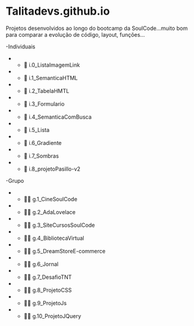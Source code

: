 # Talitadevs.github.io
Projetos desenvolvidos ao longo do bootcamp da SoulCode...muito bom para comparar a evolução de código, layout, funções...

-Individuais

  - - 📌 i.0_ListaImagemLink
  - - 📌 i.1_SemanticaHTML
  - - 📌 i.2_TabelaHMTL
  - - 📌 i.3_Formulario
  - - 📌 i.4_SemanticaComBusca
  - - 📌 i.5_Lista
  - - 📌 i.6_Gradiente
  - - 📌 i.7_Sombras
  - - 📌 i.8_projetoPasillo-v2

-Grupo

  - - 🤝🏽 g.1_CineSoulCode
  - - 🤝🏽 g.2_AdaLovelace
  - - 🤝🏽 g.3_SiteCursosSoulCode
  - - 🤝🏽 g.4_BibliotecaVirtual
  - - 🤝🏽 g.5_DreamStoreE-commerce
  - - 🤝🏽 g.6_Jornal
  - - 🤝🏽 g.7_DesafioTNT
  - - 🤝🏽 g.8_ProjetoCSS
  - - 🤝🏽 g.9_ProjetoJs
  - - 🤝🏽 g.10_ProjetoJQuery

